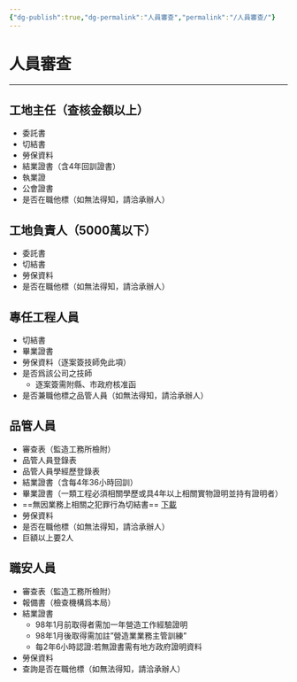 ```yaml
---
{"dg-publish":true,"dg-permalink":"人員審查","permalink":"/人員審查/"}
---
```


# 人員審查
---

## 工地主任（查核金額以上）
- 委託書
- 切結書
- 勞保資料
- 結業證書（含4年回訓證書）
- 執業證
- 公會證書
- 是否在職他標（如無法得知，請洽承辦人）

## 工地負責人（5000萬以下）
- 委託書
- 切結書
- 勞保資料
- 是否在職他標（如無法得知，請洽承辦人）

## 專任工程人員
- 切結書
- 畢業證書
- 勞保資料（逐案簽技師免此項）
- 是否爲該公司之技師
	- 逐案簽需附縣、市政府核准函
- 是否兼職他標之品管人員（如無法得知，請洽承辦人）

## 品管人員
- 審查表（監造工務所檢附）
- 品管人員登錄表
- 品管人員學經歷登錄表
- 結業證書（含每4年36小時回訓）
- 畢業證書（一類工程必須相關學歷或具4年以上相關實物證明並持有證明者）
- ==無因業務上相關之犯罪行為切結書==  [下載](https://1drv.ms/w/s!Al3ardEkNuLMgqhXi3P8jICXQ8kClg?e=I9tHVC)
- 勞保資料
- 是否在職他標（如無法得知，請洽承辦人）
- 巨額以上要2人

## 職安人員
- 審查表（監造工務所檢附）
- 報備書（檢查機構爲本局）
- 結業證書
	- 98年1月前取得者需加一年營造工作經驗證明
	- 98年1月後取得需加註”營造業業務主管訓練”
	- 每2年6小時認證:若無證書需有地方政府證明資料
- 勞保資料
- 查詢是否在職他標（如無法得知，請洽承辦人）